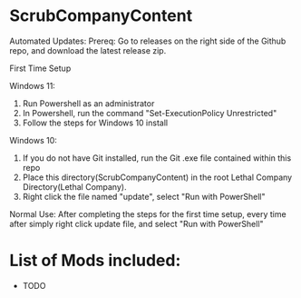 # ScrubCompanyContent
Automated Updates:
Prereq:
Go to releases on the right side of the Github repo, and download the latest release zip.

First Time Setup

Windows 11:
1. Run Powershell as an administrator
2. In Powershell, run the command "Set-ExecutionPolicy Unrestricted"
3. Follow the steps for Windows 10 install


Windows 10:
1. If you do not have Git installed, run the Git  .exe file contained within this repo
2. Place this directory(ScrubCompanyContent) in the root Lethal Company Directory(Lethal Company).
3. Right click the file named "update", select "Run with PowerShell"


Normal Use:
After completing the steps for the first time setup, every time after simply right click update file, and select "Run with PowerShell"


# List of Mods included:
- TODO
